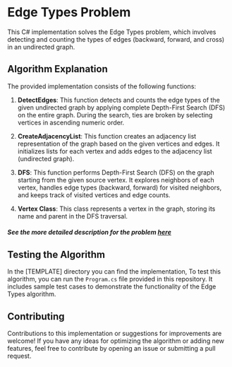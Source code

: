 
# Edge Types Problem

This C# implementation solves the Edge Types problem, which involves detecting and counting the types of edges (backward, forward, and cross) in an undirected graph.

## Algorithm Explanation

The provided implementation consists of the following functions:

1. **DetectEdges**: This function detects and counts the edge types of the given undirected graph by applying complete Depth-First Search (DFS) on the entire graph. During the search, ties are broken by selecting vertices in ascending numeric order.

2. **CreateAdjacencyList**: This function creates an adjacency list representation of the graph based on the given vertices and edges. It initializes lists for each vertex and adds edges to the adjacency list (undirected graph).

3. **DFS**: This function performs Depth-First Search (DFS) on the graph starting from the given source vertex. It explores neighbors of each vertex, handles edge types (backward, forward) for visited neighbors, and keeps track of visited vertices and edge counts.

4. **Vertex Class**: This class represents a vertex in the graph, storing its name and parent in the DFS traversal.

##### See the more detailed description for the problem [here](https://github.com/Saalehh/Algorithms/tree/main/EdgeTypes/Description.pdf)

## Testing the Algorithm

In the [TEMPLATE] directory you can find the implementation, To test this algorithm, you can run the `Program.cs` file provided in this repository. It includes sample test cases to demonstrate the functionality of the Edge Types algorithm.

## Contributing

Contributions to this implementation or suggestions for improvements are welcome! If you have any ideas for optimizing the algorithm or adding new features, feel free to contribute by opening an issue or submitting a pull request.
